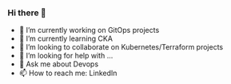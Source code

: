 ### Hi there 👋
- 🔭 I’m currently working on GitOps projects
- 🌱 I’m currently learning CKA
- 👯 I’m looking to collaborate on Kubernetes/Terraform projects
- 🤔 I’m looking for help with ...
- 💬 Ask me about Devops
- 📫 How to reach me: LinkedIn

<!--
**doker78/doker78** is a ✨ _special_ ✨ repository because its `README.md` (this file) appears on your GitHub profile.

Here are some ideas to get you started:

- 🔭 I’m currently working on ...
- 🌱 I’m currently learning ...
- 👯 I’m looking to collaborate on ...
- 🤔 I’m looking for help with ...
- 💬 Ask me about ...
- 📫 How to reach me: ...
- 😄 Pronouns: ...
- ⚡ Fun fact: ...
-->
